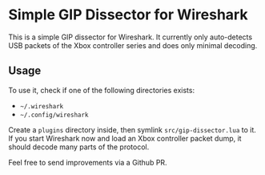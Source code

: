 # Simple GIP Dissector for Wireshark

This is a simple GIP dissector for Wireshark. It currently only auto-detects
USB packets of the Xbox controller series and does only minimal decoding.


## Usage

To use it, check if one of the following directories exists:

* `~/.wireshark`
* `~/.config/wireshark`

Create a `plugins` directory inside, then symlink `src/gip-dissector.lua`
to it. If you start Wireshark now and load an Xbox controller packet dump,
it should decode many parts of the protocol.

Feel free to send improvements via a Github PR.
